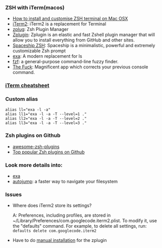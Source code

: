 ### ZSH with iTerm(macos)
- [How to install and customise ZSH terminal on Mac OSX](https://steemit.com/code/@demwunz/how-to-get-a-customised-and-pretty-zsh-terminal-on-mac-osx)
- [iTerm2](https://iterm2.com/): iTerm2 is a replacement for Terminal
- [zplug](https://github.com/zplug/zplug): Zsh Plugin Manager
- [Zplugin](https://github.com/JRGGRoberto/zplugin): Zplugin is an elastic and fast Zshell plugin manager that will allow you to install everything from GitHub and other sites.
- [Spaceship ZSH](https://github.com/denysdovhan/spaceship-prompt): Spaceship is a minimalistic, powerful and extremely customizable Zsh prompt
- [exa](https://the.exa.website/): A modern replacement for ls
- [fzf](https://github.com/junegunn/fzf): a general-purpose command-line fuzzy finder.
- [The Fuck](https://github.com/nvbn/thefuck): Magnificent app which corrects your previous console command.

### [iTerm cheatsheet](https://gist.github.com/squarism/ae3613daf5c01a98ba3a)

### Custom alias
```
alias ll="exa -l -a"
alias ll1="exa -l -a -T --level=1 ."
alias ll2="exa -l -a -T --level=2 ."
alias ll3="exa -l -a -T --level=3 ."
```

### Zsh plugins on Github
- [awesome-zsh-plugins](https://github.com/unixorn/awesome-zsh-plugins)
- [Top popular Zsh plugins on Github](https://safjan.com/top-popular-zsh-plugins-on-github/)

### Look more details into: 
- [exa](https://github.com/ogham/exa)
- [autojump](https://github.com/wting/autojump): a faster way to navigate your filesystem

### Issues
- Where does iTerm2 store its settings?

  A: Preferences, including profiles, are stored in ~/Library/Preferences/com.googlecode.iterm2.plist. To modify it, use the "defaults" command. For example, to delete all settings, run:
  `defaults delete com.googlecode.iterm2`
- Have to do [manual installation](https://github.com/JRGGRoberto/zplugin#option-2---manual-installation) for the zplugin